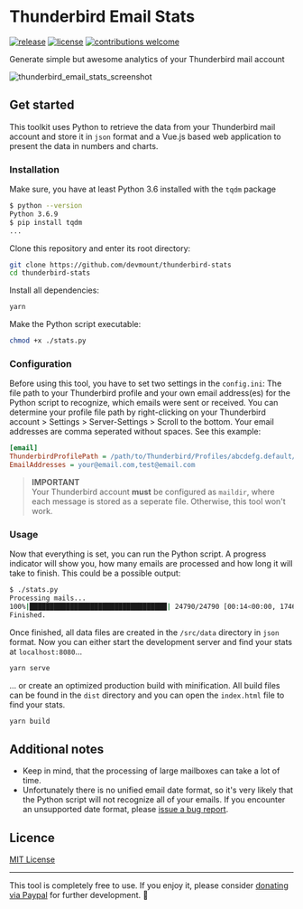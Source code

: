 # Thunderbird Email Stats

[![release](https://img.shields.io/badge/release-v0.1.2-30cef2.svg?style=flat-square)](https://github.com/devmount/thunderbird-stats/releases) [![license](https://img.shields.io/badge/license-MIT-30cef2.svg?style=flat-square)](./LICENSE) [![contributions welcome](https://img.shields.io/badge/contributions-welcome-30cef2.svg?style=flat-square)](./CONTRIBUTING.md)

Generate simple but awesome analytics of your Thunderbird mail account

![thunderbird_email_stats_screenshot](https://user-images.githubusercontent.com/5441654/66260418-9cae9380-e7be-11e9-93c2-42748f18cb33.png)

## Get started

This toolkit uses Python to retrieve the data from your Thunderbird mail account and store it in `json` format and a Vue.js based web application to present the data in numbers and charts.

### Installation

Make sure, you have at least Python 3.6 installed with the `tqdm` package

```bash
$ python --version
Python 3.6.9
$ pip install tqdm
...
```

Clone this repository and enter its root directory:

```bash
git clone https://github.com/devmount/thunderbird-stats
cd thunderbird-stats
```

Install all dependencies:

```bash
yarn
```

Make the Python script executable:

```bash
chmod +x ./stats.py
```

### Configuration

Before using this tool, you have to set two settings in the `config.ini`: The file path to your Thunderbird profile and your own email address(es) for the Python script to recognize, which emails were sent or received. You can determine your profile file path by right-clicking on your Thunderbird account > Settings > Server-Settings > Scroll to the bottom. Your email addresses are comma seperated without spaces. See this example:

```ini
[email]
ThunderbirdProfilePath = /path/to/Thunderbird/Profiles/abcdefg.default/ImapMail/server
EmailAddresses = your@email.com,test@email.com
```

> **IMPORTANT**  
> Your Thunderbird account **must** be configured as `maildir`, where each message is stored as a seperate file. Otherwise, this tool won't work.

### Usage

Now that everything is set, you can run the Python script. A progress indicator will show you, how many emails are processed and how long it will take to finish. This could be a possible output:

```bash
$ ./stats.py
Processing mails...
100%|██████████████████████████████████| 24790/24790 [00:14<00:00, 1746.85mails/s]
Finished.
```

Once finished, all data files are created in the `/src/data` directory in `json` format. Now you can either start the development server and find your stats at `localhost:8080`...

```bash
yarn serve
```

... or create an optimized production build with minification. All build files can be found in the `dist` directory and you can open the `index.html` file to find your stats.

```bash
yarn build
```

## Additional notes

- Keep in mind, that the processing of large mailboxes can take a lot of time.
- Unfortunately there is no unified email date format, so it's very likely that the Python script will not recognize all of your emails. If you encounter an unsupported date format, please [issue a bug report](https://github.com/devmount/thunderbird-stats/issues/new?template=bug_report.md).

## Licence

[MIT License](./LICENSE)

---

This tool is completely free to use. If you enjoy it, please consider [donating via Paypal](https://paypal.me/devmount) for further development. :green_heart:
